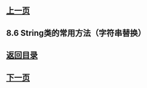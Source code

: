 ## [上一页](course29)

## 8.6 String类的常用方法（字符串替换）



## [返回目录](https://wuchengcheng110120.github.io/learnJava)
## [下一页](course31)
